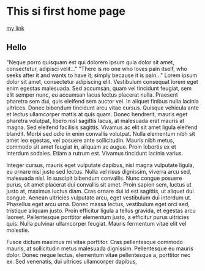 # This si first home page

[my link](page2.md)

## Hello
"Neque porro quisquam est qui dolorem ipsum quia dolor sit amet, consectetur, adipisci velit..."
"There is no one who loves pain itself, who seeks after it and wants to have it, simply because it is pain..."
Lorem ipsum dolor sit amet, consectetur adipiscing elit. Vestibulum consequat lorem eget enim egestas malesuada. Sed accumsan, quam vel tincidunt feugiat, sem elit semper nunc, eu accumsan lacus lectus placerat nulla. Praesent pharetra sem dui, quis eleifend sem auctor vel. In aliquet finibus nulla lacinia ultrices. Donec bibendum tincidunt arcu vitae cursus. Quisque vehicula ante et lectus ullamcorper mattis at quis quam. Donec hendrerit, mauris eget pharetra volutpat, libero nisl sagittis lacus, at malesuada erat mauris at magna. Sed eleifend facilisis sagittis. Vivamus ac elit sit amet ligula eleifend blandit. Morbi sed odio in enim convallis volutpat. Nulla elementum nibh sit amet leo egestas, vel posuere ante sollicitudin. Mauris nibh metus, commodo sit amet feugiat in, aliquam ac augue. Proin lobortis ex et interdum sodales. Etiam a rutrum est. Vivamus tincidunt lacinia varius.

Integer cursus, mauris eget vulputate dapibus, nisl magna vulputate ligula, eu ornare nisl justo sed lectus. Nulla vel risus dignissim, viverra arcu sed, malesuada nisl. In suscipit bibendum convallis. Nunc congue posuere purus, sit amet placerat dui convallis sit amet. Proin sapien sem, luctus ut justo at, maximus luctus diam. Cras ornare dui id est sagittis, ut aliquet dui congue. Aenean ultricies vulputate arcu, eget vestibulum dui interdum ut. Phasellus eget arcu urna. Donec massa lectus, vestibulum eget orci sed, tristique aliquam justo. Proin efficitur ligula a tellus gravida, et egestas arcu laoreet. Pellentesque porttitor elementum justo, a efficitur purus ultricies quis. Nulla pulvinar ullamcorper feugiat. Mauris fermentum vitae elit vel molestie.

Fusce dictum maximus mi vitae porttitor. Cras pellentesque commodo mauris, at sollicitudin metus malesuada dignissim. Pellentesque eu mauris dolor. Donec neque lectus, elementum vitae pellentesque a, porttitor nec ex. Sed venenatis, dui ultrices ullamcorper dapibus,
